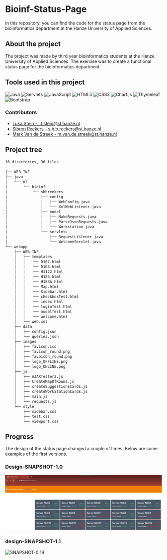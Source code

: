 # Bioinf-Status-Page

In this repository,
you can find the code for the status page from the bioinformatics department at the Hanze University of Applied Sciences.

## About the project

The project was made by third year bioinformatics students at the Hanze University of Applied Sciences. 
The exercise was to create a functional status page for the bioinformatics department.

## Tools used in this project

![Java](https://img.shields.io/badge/java-%23ED8B00.svg?style=for-the-badge&logo=openjdk&logoColor=white)
![Servlets](https://img.shields.io/badge/-Servlets-000000?style=for-the-badge&logo=Java&logoColor=white)
![JavaScript](https://img.shields.io/badge/javascript-%23323330.svg?style=for-the-badge&logo=javascript&logoColor=%23F7DF1E)
![HTML5](https://img.shields.io/badge/html5-%23E34F26.svg?style=for-the-badge&logo=html5&logoColor=white)
![CSS3](https://img.shields.io/badge/css3-%231572B6.svg?style=for-the-badge&logo=css3&logoColor=white)
![Chart.js](https://img.shields.io/badge/chart.js-F5788D.svg?style=for-the-badge&logo=chart.js&logoColor=white)
![Thymeleaf](https://img.shields.io/badge/Thymeleaf-%23005C0F.svg?style=for-the-badge&logo=Thymeleaf&logoColor=white)
![Bootstrap](https://img.shields.io/badge/bootstrap-%238511FA.svg?style=for-the-badge&logo=bootstrap&logoColor=white)

### Contributors

- [Luka Stein - l.t.stein@st.hanze.nl](https://github.com/Coldbirdie)
- [Sibren Reekers - s.h.b.reekers@st.hanze.nl](https://github.com/SibrenReekers)
- [Mark Van de Streek - m.van.de.streek@st.hanze.nl](https://github.com/MarkStreek)

## Project tree
```
16 directories, 36 files
.
├── WEB-INF
├── java
│   └── nl
│       └── bioinf
│           └── shbreekers
│               ├── config
│               │   ├── WebConfig.java
│               │   └── XmlWebListener.java
│               ├── model
│               │   ├── MakeRequests.java
│               │   ├── ParseJsonRequests.java
│               │   └── Workstation.java
│               └── servlets
│                   ├── RequestListener.java
│                   └── WelcomeServlet.java
└── webapp
    ├── WEB-INF
    │   ├── templates
    │   │   ├── D107.html
    │   │   ├── D108.html
    │   │   ├── H1122.html
    │   │   ├── H186.html
    │   │   ├── H188A.html
    │   │   ├── Map.html
    │   │   ├── Sidebar.html
    │   │   ├── checkboxTest.html
    │   │   ├── index.html
    │   │   ├── loginTest.html
    │   │   ├── modalTest.html
    │   │   └── welcome.html
    │   └── web.xml
    ├── data
    │   ├── config.json
    │   └── queries.json
    ├── images
    │   ├── favicon.ico
    │   ├── favicon_round.png
    │   ├── favoicon_round.png
    │   ├── logo_OFFLINE.png
    │   └── logo_ONLINE.png
    ├── js
    │   ├── AJAXTester2.js
    │   ├── CreateMapOfRooms.js
    │   ├── createSuggestionsCards.js
    │   ├── createWorkStationCards.js
    │   ├── main.js
    │   └── requests.js
    └── style
        ├── sidebar.css
        ├── test.css
        └── viewport.css
```


## Progress 

The design of the status page changed a couple of times. Below are some examples of the first versions.

### Design-SNAPSHOT-1.0

![Frontpage](demo_design.png "Statuses")

### design-SNAPSHOT-1.1

![SNAPSHOT-0 19](https://github.com/MarkStreek/Bioinf-Status-Page/assets/60214213/3ddf20db-ca51-49b1-a2dc-7675bc64ef17)